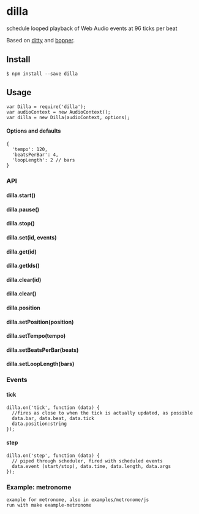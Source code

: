 # dilla
schedule looped playback of Web Audio events at 96 ticks per beat

Based on [ditty](https://github.com/mmckegg/ditty) and [bopper](https://github.com/mmckegg/bopper).

## Install

```
$ npm install --save dilla
```

## Usage

```
var Dilla = require('dilla');
var audioContext = new AudioContext();
var dilla = new Dilla(audioContext, options);
```

#### Options and defaults

```
{
  'tempo': 120,
  'beatsPerBar': 4,
  'loopLength': 2 // bars
}
```

### API

#### dilla.start()
#### dilla.pause()
#### dilla.stop()

#### dilla.set(id, events)
#### dilla.get(id)
#### dilla.getIds()
#### dilla.clear(id)
#### dilla.clear()

#### dilla.position
#### dilla.setPosition(position)
#### dilla.setTempo(tempo)
#### dilla.setBeatsPerBar(beats)
#### dilla.setLoopLength(bars)

### Events

#### tick

```
dilla.on('tick', function (data) {
  //fires as close to when the tick is actually updated, as possible
  data.bar, data.beat, data.tick
  data.position:string
});
```

#### step

```
dilla.on('step', function (data) {
  // piped through scheduler, fired with scheduled events
  data.event (start/stop), data.time, data.length, data.args
});
```

### Example: metronome

```
example for metronome, also in examples/metronome/js
run with make example-metronome
```